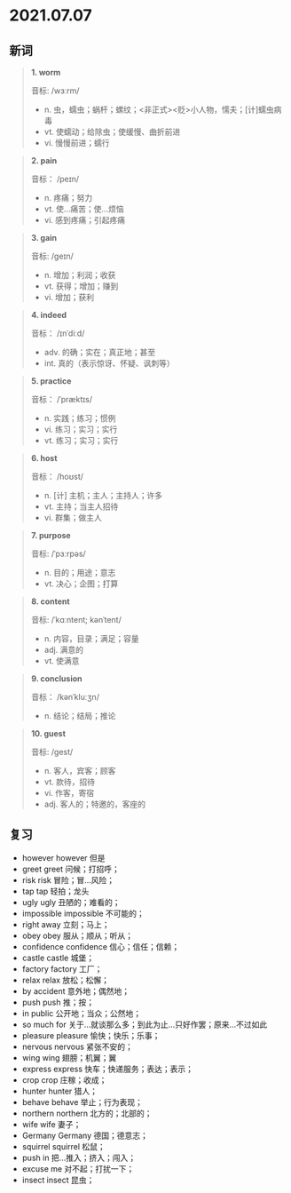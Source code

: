 # 2021.07.07

## 新词

> **1. worm**
>
> 音标:  /wɜːrm/
>
> - n. 虫，蠕虫；蜗杆；螺纹；<非正式><贬>小人物，懦夫；[计]蠕虫病毒
> - vt. 使蠕动；给除虫；使缓慢、曲折前进
> - vi. 慢慢前进；蠕行



> **2. pain**
>
> 音标： /peɪn/
>
> - n. 疼痛；努力
> - vt. 使…痛苦；使…烦恼
> - vi. 感到疼痛；引起疼痛




> **3. gain**
>
> 音标:  /ɡeɪn/
>
> - n. 增加；利润；收获
> - vt. 获得；增加；赚到
> - vi. 增加；获利


> **4. indeed**
>
> 音标：  /ɪnˈdiːd/
>
> - adv. 的确；实在；真正地；甚至
> - int. 真的（表示惊讶、怀疑、讽刺等）


> **5. practice**
>
> 音标： /ˈpræktɪs/
>
> - n. 实践；练习；惯例
> - vi. 练习；实习；实行
> - vt. 练习；实习；实行


> **6. host**
>
> 音标： /hoʊst/
>
> - n. [计] 主机；主人；主持人；许多
> - vt. 主持；当主人招待
> - vi. 群集；做主人



> **7. purpose**
>
> 音标:  /ˈpɜːrpəs/
>
> - n. 目的；用途；意志
> - vt. 决心；企图；打算





> **8. content**
>
> 音标: /ˈkɑːntent; kənˈtent/ 
>
> - n. 内容，目录；满足；容量
> - adj. 满意的
> - vt. 使满意


> **9. conclusion**
>
> 音标： /kənˈkluːʒn/
> 
> - n. 结论；结局；推论


> **10. guest**
>
> 音标:  /ɡest/
>
> - n. 客人，宾客；顾客
> - vt. 款待，招待
> - vi. 作客，寄宿
> - adj. 客人的；特邀的，客座的



## 复习

- however however 但是
- greet greet 问候；打招呼；
- risk risk 冒险；冒...风险；
- tap tap 轻拍；龙头
- ugly ugly 丑陋的；难看的；
- impossible impossible 不可能的；
- right away 立刻；马上；
- obey obey 服从；顺从；听从；
- confidence confidence 信心；信任；信赖；
- castle castle 城堡；
- factory factory 工厂；
- relax relax 放松；松懈；
- by accident 意外地；偶然地；
- push push 推；按；
- in public 公开地；当众；公然地；
- so much for 关于...就谈那么多；到此为止...只好作罢；原来...不过如此
- pleasure pleasure 愉快；快乐；乐事；
- nervous nervous 紧张不安的；
- wing wing 翅膀；机翼；翼
- express express 快车；快递服务；表达；表示；
- crop crop  庄稼；收成；
- hunter hunter 猎人；
- behave behave 举止；行为表现；
- northern northern 北方的；北部的；
- wife wife 妻子；
- Germany Germany 德国；德意志；
- squirrel squirrel 松鼠；
- push in 把...推入；挤入；闯入；
- excuse me 对不起；打扰一下；
- insect insect 昆虫；


